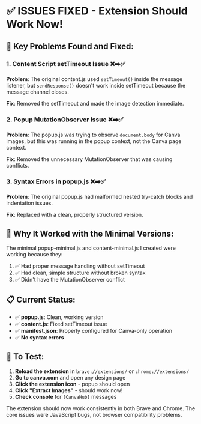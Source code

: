 ﻿# ✅ ISSUES FIXED - Extension Should Work Now!

## 🔧 Key Problems Found and Fixed:

### 1. **Content Script setTimeout Issue** ❌➡️✅
**Problem**: The original content.js used `setTimeout()` inside the message listener, but `sendResponse()` doesn't work inside setTimeout because the message channel closes.

**Fix**: Removed the setTimeout and made the image detection immediate.

### 2. **Popup MutationObserver Issue** ❌➡️✅
**Problem**: The popup.js was trying to observe `document.body` for Canva images, but this was running in the popup context, not the Canva page context.

**Fix**: Removed the unnecessary MutationObserver that was causing conflicts.

### 3. **Syntax Errors in popup.js** ❌➡️✅
**Problem**: The original popup.js had malformed nested try-catch blocks and indentation issues.

**Fix**: Replaced with a clean, properly structured version.

## 🎯 Why It Worked with the Minimal Versions:

The minimal popup-minimal.js and content-minimal.js I created were working because they:
1. ✅ Had proper message handling without setTimeout
2. ✅ Had clean, simple structure without broken syntax
3. ✅ Didn't have the MutationObserver conflict

## 📋 Current Status:

- ✅ **popup.js**: Clean, working version
- ✅ **content.js**: Fixed setTimeout issue  
- ✅ **manifest.json**: Properly configured for Canva-only operation
- ✅ **No syntax errors**

## 🧪 To Test:

1. **Reload the extension** in `brave://extensions/` or `chrome://extensions/`
2. **Go to canva.com** and open any design page
3. **Click the extension icon** - popup should open
4. **Click "Extract Images"** - should work now!
5. **Check console** for `[CanvaHub]` messages

The extension should now work consistently in both Brave and Chrome. The core issues were JavaScript bugs, not browser compatibility problems.